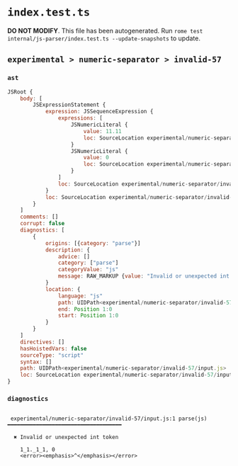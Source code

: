 # `index.test.ts`

**DO NOT MODIFY**. This file has been autogenerated. Run `rome test internal/js-parser/index.test.ts --update-snapshots` to update.

## `experimental > numeric-separator > invalid-57`

### `ast`

```javascript
JSRoot {
	body: [
		JSExpressionStatement {
			expression: JSSequenceExpression {
				expressions: [
					JSNumericLiteral {
						value: 11.11
						loc: SourceLocation experimental/numeric-separator/invalid-57/input.js 1:0-1:8
					}
					JSNumericLiteral {
						value: 0
						loc: SourceLocation experimental/numeric-separator/invalid-57/input.js 1:10-1:11
					}
				]
				loc: SourceLocation experimental/numeric-separator/invalid-57/input.js 1:0-1:11
			}
			loc: SourceLocation experimental/numeric-separator/invalid-57/input.js 1:0-1:11
		}
	]
	comments: []
	corrupt: false
	diagnostics: [
		{
			origins: [{category: "parse"}]
			description: {
				advice: []
				category: ["parse"]
				categoryValue: "js"
				message: RAW_MARKUP {value: "Invalid or unexpected int token"}
			}
			location: {
				language: "js"
				path: UIDPath<experimental/numeric-separator/invalid-57/input.js>
				end: Position 1:0
				start: Position 1:0
			}
		}
	]
	directives: []
	hasHoistedVars: false
	sourceType: "script"
	syntax: []
	path: UIDPath<experimental/numeric-separator/invalid-57/input.js>
	loc: SourceLocation experimental/numeric-separator/invalid-57/input.js 1:0-2:0
}
```

### `diagnostics`

```

 experimental/numeric-separator/invalid-57/input.js:1 parse(js) ━━━━━━━━━━━━━━━━━━━━━━━━━━━━━━━━━━━━

  ✖ Invalid or unexpected int token

    1_1._1_1, 0
    <error><emphasis>^</emphasis></error>


```

